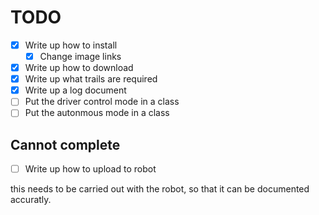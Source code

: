 # TODO

- [X] Write up how to install
  - [X] Change image links
- [x] Write up how to download
- [X] Write up what trails are required
- [X] Write up a log document
- [ ] Put the driver control mode in a class
- [ ] Put the autonmous mode in a class

## Cannot complete

- [ ] Write up how to upload to robot

this needs to be carried out with the robot, so that it can be documented accuratly.


